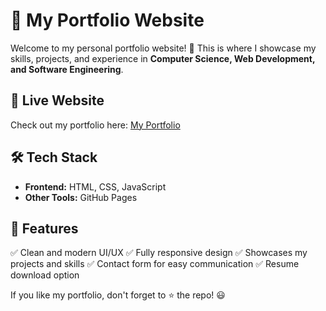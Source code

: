 # 🚀 My Portfolio Website

Welcome to my personal portfolio website! 🎉 This is where I showcase my skills, projects, and experience in **Computer Science, Web Development, and Software Engineering**.

## 🔗 Live Website
Check out my portfolio here: [My Portfolio](https://your-portfolio-link.com)

## 🛠️ Tech Stack
- **Frontend:** HTML, CSS, JavaScript
- **Other Tools:** GitHub Pages

## 📂 Features
✅ Clean and modern UI/UX
✅ Fully responsive design
✅ Showcases my projects and skills
✅ Contact form for easy communication
✅ Resume download option


If you like my portfolio, don't forget to ⭐ the repo! 😃
